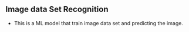 ## Image data Set Recognition

- This is a ML model that train image data set and predicting the image.
